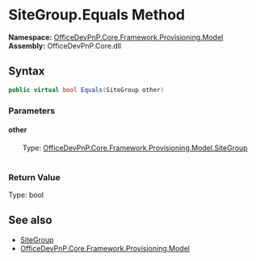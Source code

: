 # SiteGroup.Equals Method  
  

**Namespace:** [OfficeDevPnP.Core.Framework.Provisioning.Model](OfficeDevPnP.Core.Framework.Provisioning.Model.md)  
**Assembly:** OfficeDevPnP.Core.dll  
## Syntax
```C#
public virtual bool Equals(SiteGroup other)
```
### Parameters
#### other  
&emsp;&emsp;Type: [OfficeDevPnP.Core.Framework.Provisioning.Model.SiteGroup](OfficeDevPnP.Core.Framework.Provisioning.Model.SiteGroup.md)  
&emsp;&emsp;  

  

### Return Value
Type: bool  

## See also
- [SiteGroup](OfficeDevPnP.Core.Framework.Provisioning.Model.SiteGroup.md) 
- [OfficeDevPnP.Core.Framework.Provisioning.Model](OfficeDevPnP.Core.Framework.Provisioning.Model.md) 

